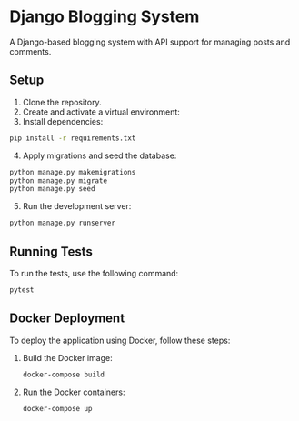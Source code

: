 # Django Blogging System

A Django-based blogging system with API support for managing posts and comments.

## Setup

1. Clone the repository.
2. Create and activate a virtual environment:
3. Install dependencies:
  ```sh
  pip install -r requirements.txt
  ```
4. Apply migrations and seed the database:
  ```sh
  python manage.py makemigrations
  python manage.py migrate
  python manage.py seed
  ```
5. Run the development server:
  ```sh
  python manage.py runserver
  ```

## Running Tests

To run the tests, use the following command:
```sh
pytest
```

## Docker Deployment

To deploy the application using Docker, follow these steps:

1. Build the Docker image:
   ```sh
   docker-compose build
2. Run the Docker containers:
   ```sh
   docker-compose up
